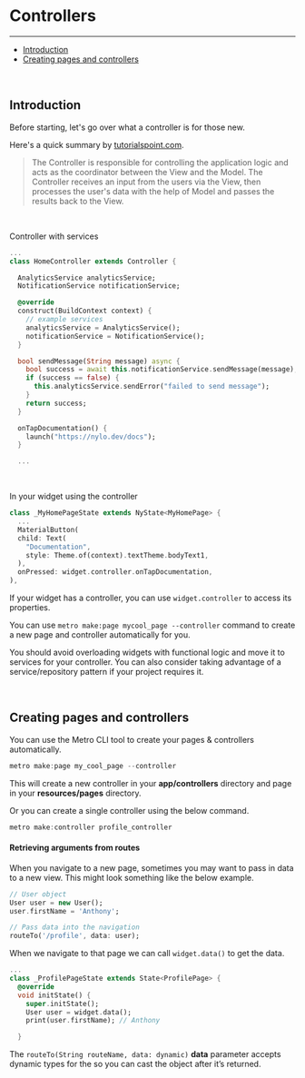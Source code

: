 # Controllers

---

<a name="section-1"></a>
- [Introduction](#introduction "Introduction to controllers")
- [Creating pages and controllers](#creating-pages-and-controllers "Creating pages and controllers")

<div id="introduction"></div>
<br>

## Introduction

Before starting, let's go over what a controller is for those new. 

Here's a quick summary by [tutorialspoint.com](https://www.tutorialspoint.com/mvc_framework/mvc_framework_controllers.htm#:~:text=Asp.net%20MVC%20Controllers%20are,perform%20one%20or%20more%20actions).

> The Controller is responsible for controlling the application logic and acts as the coordinator between the View and the Model. The Controller receives an input from the users via the View, then processes the user's data with the help of Model and passes the results back to the View.

<br>

Controller with services
``` dart
...
class HomeController extends Controller {

  AnalyticsService analyticsService;
  NotificationService notificationService;

  @override
  construct(BuildContext context) {
    // example services
    analyticsService = AnalyticsService();
    notificationService = NotificationService();
  }

  bool sendMessage(String message) async {
    bool success = await this.notificationService.sendMessage(message);
    if (success == false) {
      this.analyticsService.sendError("failed to send message");
    }
    return success;
  }

  onTapDocumentation() {
    launch("https://nylo.dev/docs");
  }

  ...
```

<br>

In your widget using the controller

``` dart
class _MyHomePageState extends NyState<MyHomePage> {
  ...
  MaterialButton(
  child: Text(
    "Documentation",
    style: Theme.of(context).textTheme.bodyText1,
  ),
  onPressed: widget.controller.onTapDocumentation,
),
```

If your widget has a controller, you can use `widget.controller` to access its properties.

You can use `metro make:page mycool_page --controller` command to create a new page and controller automatically for you.

You should avoid overloading widgets with functional logic and move it to services for your controller. You can also consider taking advantage of a service/repository pattern if your project requires it.

<div id="creating-pages-and-controllers"></div>
<br>

## Creating pages and controllers

You can use the Metro CLI tool to create your pages & controllers automatically. 

``` dart 
metro make:page my_cool_page --controller
```

This will create a new controller in your **app/controllers** directory and page in your **resources/pages** directory.

Or you can create a single controller using the below command.

``` dart 
metro make:controller profile_controller
```


#### Retrieving arguments from routes

When you navigate to a new page, sometimes you may want to pass in data to a new view. This might look something like the below example.

``` dart 
// User object
User user = new User();
user.firstName = 'Anthony';

// Pass data into the navigation
routeTo('/profile', data: user);
```

When we navigate to that page we can call `widget.data()` to get the data.

``` dart 
...
class _ProfilePageState extends State<ProfilePage> {
  @override
  void initState() {
    super.initState();
    User user = widget.data();
    print(user.firstName); // Anthony

  }
```

The `routeTo(String routeName, data: dynamic)` **data** parameter accepts dynamic types for the so you can cast the object after it’s returned.
